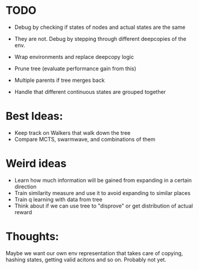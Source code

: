 TODO
====

- Debug by checking if states of nodes and actual states are the same
- They are not. Debug by stepping through different deepcopies of the env.

- Wrap environments and replace deepcopy logic
- Prune tree (evaluate performance gain from this)
- Multiple parents if tree merges back
- Handle that different continuous states are grouped together

Best Ideas:
=========

- Keep track on Walkers that walk down the tree
- Compare MCTS, swarmwave, and combinations of them

Weird ideas
===========

- Learn how much information will be gained from expanding in a certain direction
- Train similarity measure and use it to avoid expanding to similar places
- Train q learning with data from tree
- Think about if we can use tree to "disprove" or get distribution of actual
reward

Thoughts:
=========

Maybe we want our own env representation that takes care of copying,
hashing states, getting valid acitons and so on.
Probably not yet.

